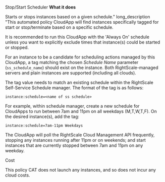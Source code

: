 Stop/Start Scheduler
**What it does**

Starts or stops instances based on a given schedule."
long_description "This automated policy CloudApp will find instances specifically tagged
for start or stop/terminate based on a specific schedule.

It is recommended to run this CloudApp with the 'Always On' schedule
unless you want to explicitly exclude times that instance(s) could be started or stopped.

For an instance to be a candidate for scheduling actions managed by this CloudApp,
a tag matching the chosen *Schedule Name* parameter (`ss_schedule_name`) should exist on the instance.
Both RightScale-managed servers and plain instances are supported (including all clouds).

The tag value needs to match an existing schedule within the RightScale Self-Service Schedule manager.
The format of the tag is as follows:

    instance:schedule=<name of ss schedule>

For example, within schedule manager, create a new schedule for CloudApps to
run between 7am and 11pm on all weekdays (M,T,W,T,F).
On the desired instance(s), add the tag:

    instance:schedule=7am-11pm Weekdays

The CloudApp will poll the RightScale Cloud Management API frequently, stopping
any instances running after 11pm or on weekends; and start instances that are
currently stopped between 7am and 11pm on any weekday.


Cost

This policy CAT does not launch any instances, and so does not incur any cloud costs.
